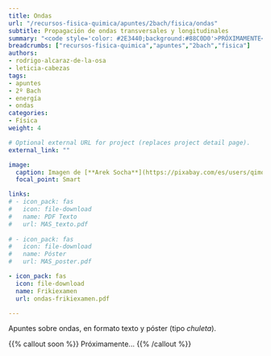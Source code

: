 ```yaml
---
title: Ondas
url: "/recursos-fisica-quimica/apuntes/2bach/fisica/ondas"
subtitle: Propagación de ondas transversales y longitudinales
summary: "<code style='color: #2E3440;background:#88C0D0'>PRÓXIMAMENTE</code> <br> Propagación de ondas transversales y longitudinales. Ecuación de las ondas armónicas. Energía e intensidad. Sonido y luz."
breadcrumbs: ["recursos-fisica-quimica","apuntes","2bach","fisica"]
authors:
- rodrigo-alcaraz-de-la-osa
- leticia-cabezas
tags:
- apuntes
- 2º Bach
- energía
- ondas
categories:
- Física
weight: 4

# Optional external URL for project (replaces project detail page).
external_link: ""

image:
  caption: Imagen de [**Arek Socha**](https://pixabay.com/es/users/qimono-1962238/) en [Pixabay](https://pixabay.com/es/)
  focal_point: Smart

links:
# - icon_pack: fas
#   icon: file-download
#   name: PDF Texto
#   url: MAS_texto.pdf
  
# - icon_pack: fas
#   icon: file-download
#   name: Póster
#   url: MAS_poster.pdf

- icon_pack: fas
  icon: file-download
  name: Frikiexamen
  url: ondas-frikiexamen.pdf

---
```


<!-- <iframe src="https://phet.colorado.edu/sims/html/waves-intro/latest/waves-intro_es.html" width="800" height="600" scrolling="no" allowfullscreen></iframe>

<iframe src="https://phet.colorado.edu/sims/html/wave-on-a-string/latest/wave-on-a-string_es.html" width="800" height="600" scrolling="no" allowfullscreen></iframe> -->

Apuntes sobre ondas, en formato texto y póster (tipo _chuleta_).

{{% callout soon %}}
Próximamente...
{{% /callout %}}